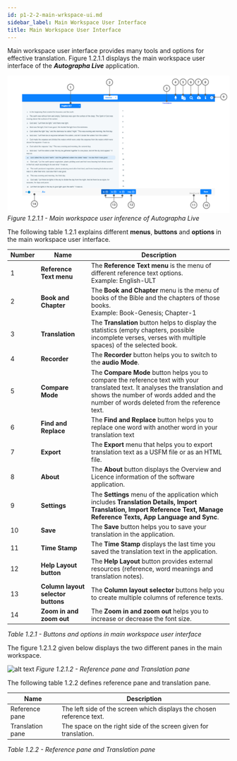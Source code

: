 ```yaml
---
id: p1-2-2-main-wrkspace-ui.md
sidebar_label: Main Workspace User Interface
title: Main Workspace User Interface
---
```



Main workspace user interface provides many tools and options for effective translation.
Figure 1.2.1.1 displays the main workspace user interface of the **_Autographa Live_** application.

![alt text](../../../../../static/AutographaLiveImages/Getting_Started/main-workspace-ui-fig-1.2.1.1.jpg 'Main workspace user inference of Autographa Live ')
_Figure 1.2.1.1 - Main workspace user inference of Autographa Live_

The following table 1.2.1 explains different **menus**, **buttons** and **options** in the main workspace user interface.

| Number | Name                               | Description                                                                                                                                                                                                             |
| ------ | ---------------------------------- | ----------------------------------------------------------------------------------------------------------------------------------------------------------------------------------------------------------------------- |
| 1      | **Reference Text menu**            | The **Reference Text menu** is the menu of different reference text options. <br/> Example: English-ULT                                                                                                                 |
| 2      | **Book and Chapter**               | The **Book and Chapter** menu is the menu of books of the Bible and the chapters of those books. <br/> Example: Book-Genesis; Chapter-1                                                                                 |
| 3      | **Translation**                    | The **Translation** button helps to display the statistics (empty chapters, possible incomplete verses, verses with multiple spaces) of the selected book.                                                              |
| 4      | **Recorder**                       | The **Recorder** button helps you to switch to the **audio Mode**.                                                                                                                                                      |
| 5      | **Compare Mode**                   | The **Compare Mode** button helps you to compare the reference text with your translated text. It analyses the translation and shows the number of words added and the number of words deleted from the reference text. |
| 6      | **Find and Replace**               | The **Find and Replace** button helps you to replace one word with another word in your translation text                                                                                                                |
| 7      | **Export**                         | The **Export** menu that heIps you to export translation text as a USFM file or as an HTML file.                                                                                                                        |
| 8      | **About**                          | The **About** button displays the Overview and Licence information of the software application.                                                                                                                         |
| 9      | **Settings**                       | The **Settings** menu of the application which includes **Translation Details, Import Translation, Import Reference Text, Manage Reference Texts, App Language and Sync**.                                              |
| 10     | **Save**                           | The **Save** button helps you to save your translation in the application.                                                                                                                                              |
| 11     | **Time Stamp**                     | The **Time Stamp** displays the last time you saved the translation text in the application.                                                                                                                            |
| 12     | **Help Layout button**             | The **Help Layout** button provides external resources (reference, word meanings and translation notes).                                                                                                                |
| 13     | **Column layout selector buttons** | The **Column layout selector** buttons help you to create multiple columns of reference texts.                                                                                                                          |
| 14     | **Zoom in and zoom out**           | The **Zoom in and zoom out** helps you to increase or decrease the font size.                                                                                                                                           |

_Table 1.2.1 - Buttons and options in main workspace user interface_

The figure 1.2.1.2 given below displays the two different panes in the main workspace.

![alt text](../../../../../static/AutographaLiveImages/Getting_Started/main-workspace-ui-fig-1.2.1.2.jpg 'Reference pane and Translation pane')
_Figure 1.2.1.2 - Reference pane and Translation pane_

The following table 1.2.2 defines reference pane and translation pane.

| Name             | Description                                                           |
| ---------------- | --------------------------------------------------------------------- |
| Reference pane   | The left side of the screen which displays the chosen reference text. |
| Translation pane | The space on the right side of the screen given for translation.      |

_Table 1.2.2 - Reference pane and Translation pane_



